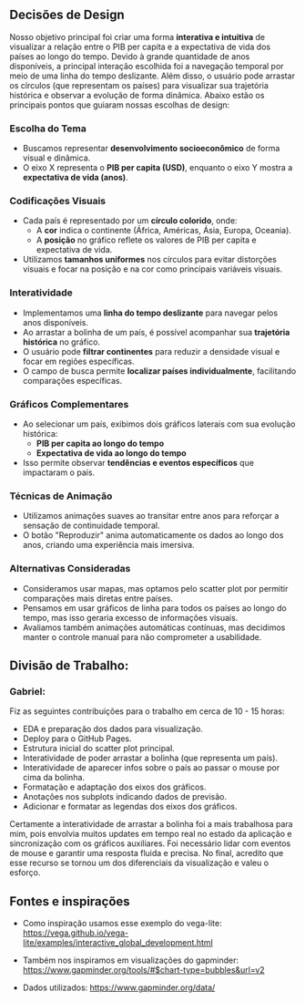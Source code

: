 ## Decisões de Design

Nosso objetivo principal foi criar uma forma **interativa e intuitiva** de visualizar a relação entre o PIB per capita e a expectativa de vida dos países ao longo do tempo. Devido à grande quantidade de anos disponíveis, a principal interação escolhida foi a navegação temporal por meio de uma linha do tempo deslizante. Além disso, o usuário pode arrastar os círculos (que representam os países) para visualizar sua trajetória histórica e observar a evolução de forma dinâmica. Abaixo estão os principais pontos que guiaram nossas escolhas de design:

### Escolha do Tema
- Buscamos representar **desenvolvimento socioeconômico** de forma visual e dinâmica.
- O eixo X representa o **PIB per capita (USD)**, enquanto o eixo Y mostra a **expectativa de vida (anos)**.

### Codificações Visuais
- Cada país é representado por um **círculo colorido**, onde:
  - A **cor** indica o continente (África, Américas, Ásia, Europa, Oceania).
  - A **posição** no gráfico reflete os valores de PIB per capita e expectativa de vida.
- Utilizamos **tamanhos uniformes** nos círculos para evitar distorções visuais e focar na posição e na cor como principais variáveis visuais.

### Interatividade
- Implementamos uma **linha do tempo deslizante** para navegar pelos anos disponíveis.
- Ao arrastar a bolinha de um país, é possível acompanhar sua **trajetória histórica** no gráfico.
- O usuário pode **filtrar continentes** para reduzir a densidade visual e focar em regiões específicas.
- O campo de busca permite **localizar países individualmente**, facilitando comparações específicas.

### Gráficos Complementares
- Ao selecionar um país, exibimos dois gráficos laterais com sua evolução histórica:
  - **PIB per capita ao longo do tempo**
  - **Expectativa de vida ao longo do tempo**
- Isso permite observar **tendências e eventos específicos** que impactaram o país.

### Técnicas de Animação
- Utilizamos animações suaves ao transitar entre anos para reforçar a sensação de continuidade temporal.
- O botão "Reproduzir" anima automaticamente os dados ao longo dos anos, criando uma experiência mais imersiva.

### Alternativas Consideradas
- Consideramos usar mapas, mas optamos pelo scatter plot por permitir comparações mais diretas entre países.
- Pensamos em usar gráficos de linha para todos os países ao longo do tempo, mas isso geraria excesso de informações visuais.
- Avaliamos também animações automáticas contínuas, mas decidimos manter o controle manual para não comprometer a usabilidade.

## Divisão de Trabalho:

### Gabriel:
Fiz as seguintes contribuições para o trabalho em cerca de 10 - 15 horas:
- EDA e preparação dos dados para visualização.
- Deploy para o GitHub Pages.
- Estrutura inicial do scatter plot principal.
- Interatividade de poder arrastar a bolinha (que representa um país).
- Interatividade de aparecer infos sobre o país ao passar o mouse por cima da bolinha.
- Formatação e adaptação dos eixos dos gráficos.
- Anotações nos subplots indicando dados de previsão.
- Adicionar e formatar as legendas dos eixos dos gráficos.

Certamente a interatividade de arrastar a bolinha foi a mais trabalhosa para mim, pois envolvia muitos updates em tempo real no estado da aplicação e sincronização com os gráficos auxiliares. Foi necessário lidar com eventos de mouse e garantir uma resposta fluida e precisa. No final, acredito que esse recurso se tornou um dos diferenciais da visualização e valeu o esforço.


## Fontes e inspirações

- Como inspiração usamos esse exemplo do vega-lite: https://vega.github.io/vega-lite/examples/interactive_global_development.html

- Também nos inspiramos em visualizações do gapminder: https://www.gapminder.org/tools/#$chart-type=bubbles&url=v2

- Dados utilizados: https://www.gapminder.org/data/
